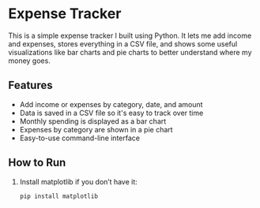 # Expense Tracker
This is a simple expense tracker I built using Python. It lets me add income and expenses, stores everything in a CSV file, and shows some useful visualizations like bar charts and pie charts to better understand where my money goes.

## Features

- Add income or expenses by category, date, and amount
- Data is saved in a CSV file so it's easy to track over time
- Monthly spending is displayed as a bar chart
- Expenses by category are shown in a pie chart
- Easy-to-use command-line interface

## How to Run

1. Install matplotlib if you don’t have it:
   ```bash
   pip install matplotlib
